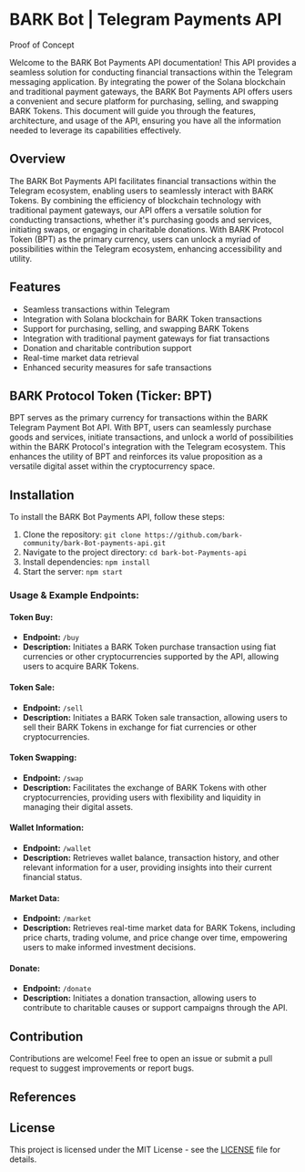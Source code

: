 # BARK Bot | Telegram Payments API
Proof of Concept

Welcome to the BARK Bot Payments API documentation! This API provides a seamless solution for conducting financial transactions within the Telegram messaging application. By integrating the power of the Solana blockchain and traditional payment gateways, the BARK Bot Payments API offers users a convenient and secure platform for purchasing, selling, and swapping BARK Tokens. This document will guide you through the features, architecture, and usage of the API, ensuring you have all the information needed to leverage its capabilities effectively.

## Overview

The BARK Bot Payments API facilitates financial transactions within the Telegram ecosystem, enabling users to seamlessly interact with BARK Tokens. By combining the efficiency of blockchain technology with traditional payment gateways, our API offers a versatile solution for conducting transactions, whether it's purchasing goods and services, initiating swaps, or engaging in charitable donations. With BARK Protocol Token (BPT) as the primary currency, users can unlock a myriad of possibilities within the Telegram ecosystem, enhancing accessibility and utility.

## Features

- Seamless transactions within Telegram
- Integration with Solana blockchain for BARK Token transactions
- Support for purchasing, selling, and swapping BARK Tokens
- Integration with traditional payment gateways for fiat transactions
- Donation and charitable contribution support
- Real-time market data retrieval
- Enhanced security measures for safe transactions

## BARK Protocol Token (Ticker: BPT)

BPT serves as the primary currency for transactions within the BARK Telegram Payment Bot API. With BPT, users can seamlessly purchase goods and services, initiate transactions, and unlock a world of possibilities within the BARK Protocol's integration with the Telegram ecosystem. This enhances the utility of BPT and reinforces its value proposition as a versatile digital asset within the cryptocurrency space.

## Installation

To install the BARK Bot Payments API, follow these steps:

1. Clone the repository: `git clone https://github.com/bark-community/bark-Bot-payments-api.git`
2. Navigate to the project directory: `cd bark-bot-Payments-api`
3. Install dependencies: `npm install`
4. Start the server: `npm start`

### Usage & Example Endpoints:

#### Token Buy:
- **Endpoint:** `/buy`
- **Description:** Initiates a BARK Token purchase transaction using fiat currencies or other cryptocurrencies supported by the API, allowing users to acquire BARK Tokens.

#### Token Sale:
- **Endpoint:** `/sell`
- **Description:** Initiates a BARK Token sale transaction, allowing users to sell their BARK Tokens in exchange for fiat currencies or other cryptocurrencies.

#### Token Swapping:
- **Endpoint:** `/swap`
- **Description:** Facilitates the exchange of BARK Tokens with other cryptocurrencies, providing users with flexibility and liquidity in managing their digital assets.

#### Wallet Information:
- **Endpoint:** `/wallet`
- **Description:** Retrieves wallet balance, transaction history, and other relevant information for a user, providing insights into their current financial status.

#### Market Data:
- **Endpoint:** `/market`
- **Description:** Retrieves real-time market data for BARK Tokens, including price charts, trading volume, and price change over time, empowering users to make informed investment decisions.

#### Donate:
- **Endpoint:** `/donate`
- **Description:** Initiates a donation transaction, allowing users to contribute to charitable causes or support campaigns through the API.

## Contribution

Contributions are welcome! Feel free to open an issue or submit a pull request to suggest improvements or report bugs.

## References

[Telegram Payments API Doc]:(https://core.telegram.org/bots/payments#supported-payment-providers)

## License

This project is licensed under the MIT License - see the [LICENSE](LICENSE) file for details.
